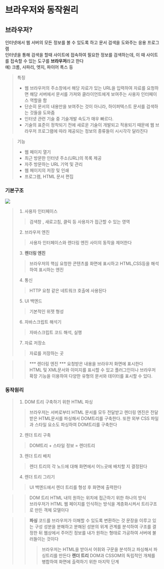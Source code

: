 # 브라우저와 동작원리
## 브라우저? 
 인터넷에서 웹 서버의 모든 정보를 볼 수 있도록 하고 문서 검색을 도와주는 응용 프로그램   
 인터넷을 통해 검색을 할때 사이트에 접속하여 필요한 정보를 검색하는데, 이 때 사이트를 접속할 수 있는 도구를 **브라우저**라고 한다   
 예) 크롬, 사파리, 엣지, 파이어 폭스 등   
> 특징
> - 웹 브라우저의 주소창에서 해당 자료가 있는 URL을 입력하여 자료를 요청하면 해당 서버에서 문서를 가져와 클라이언트에게 보여주는 사용자 인터페이스 역할을 함
> - 단순히 문서의 내용만을 보여주는 것이 아니라, 하이퍼텍스트 문서를 검색하는 것들을 도와줌
> - 인터넷 관련 기술 중 기술개발 속도가 매우 빠르다.
> - 기술의 표준이 정착되기 전에 새로운 기술이 개발되고 적용되기 때문에 웹 브라우저 프로그램에 따라 제공되는 정보의 종류들이 시시각각 달라진다   

> 기능
> - 웹 페이지 열기 
> - 최근 방문한 인터넷 주소(URL)의 목록 제공
> - 자주 방문하는 URL 기억 및 관리
> - 웹 페이지의 저장 및 인쇄
> - 프로그램, HTML 문서 편집   
### 기본구조

<img src ="https://d2.naver.com/content/images/2015/06/helloworld-59361-1.png">

> 1. 사용자 인터페이스 
> > 검색창 , 새로고침, 클릭 등 사용자가 접근할 수 있는 영역
> 2. 브라우저 엔진
> > 사용자 인터페이스와 렌더링 엔진 사이의 동작을 제어한다
> 3. **렌더링 엔진** 
> > 브라우저의 핵심   요청한 콘텐츠를 화면에 표시하고 HTML,CSS등을 해석하여 표시하는 엔진
> 4. 통신
> > HTTP 요청 같은 네트워크 호출에 사용된다
> 5. UI 백엔드
> >기본적인 위젯 형성
> 6. 자바스크립트 해석기
> > 자바스크립트 코드 해석, 실행
> 7. 자료 저장소
> > 자료를 저장하는 곳

> > *** 렌더링 엔진 ***
> > 요청받은 내용을 브라우저 화면에 표시한다   
> > HTML 및 XML문서와 이미지를 표시할 수 있고 플러그인이나 브라우저 확장 기능을 이용하여 다양한 유형의 문서와 데이터를 표시할 수 있다.
### 동작원리
> 1. DOM 트리 구축하기 위한 HTML 파싱
> > 브라우저는 서버로부터 HTML 문서를 모두 전달받고 렌더링 엔진은 전달받은 HTML문서를 파싱해서 DOM트리를 구축한다.   또한 외부 CSS 파일과 스타일 요소도 파싱하여 DOM트리를 구축한다
> 2. 렌더 트리 구축
> >  DOM트리 + 스타일 정보 = 렌더트리 
> 3. 렌더 트리 배치
> > 렌더 트리의 각 노드에 대해 화면에서 어느곳에 배치할 지 결정된다
> 4. 렌더 트리 그리기 
> > UI 백엔드에서 렌더 트리를 형성 후 화면에 출력한다

> > DOM 트리
> > HTML 내의 원하는 위치에 접근하기 위한 하나의 방식   
> > 브라우저가 HTML 웹 페이지를 인식하는 방식을 계층화시켜서 트리구조로 만든 객체 모델이다
> >  

> > **파싱**
> > 코드를 브라우저가 이해할 수 있도록 변환하는 것   문장을 이루고 있는 구성 성분을 분해하고 분해된 성분의 위계 관계를 분석하여 구조를 결정한 뒤 웹상에서 주어진 정보를 내가 원하는 형태로 가공하여 서버에 불러들이는 것이다
> > > 브라우저는 HTML을 받아서 어휘와 구문을 분석하고 파싱해서 파싱트리를 만든다
> > **렌더 트리**
> > DOM과 CSSOM의 독립적인 개체를 병합하여 화면에 출력하기 위한 마지막 단계   